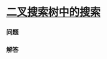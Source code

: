 # [二叉搜索树中的搜索](https://leetcode-cn.com/problems/search-in-a-binary-search-tree)

### 问题



### 解答

```

```
